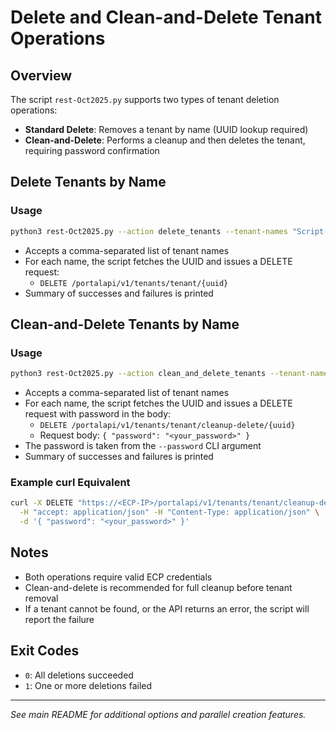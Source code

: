# Delete and Clean-and-Delete Tenant Operations

## Overview

The script `rest-Oct2025.py` supports two types of tenant deletion operations:
- **Standard Delete**: Removes a tenant by name (UUID lookup required)
- **Clean-and-Delete**: Performs a cleanup and then deletes the tenant, requiring password confirmation

## Delete Tenants by Name

### Usage
```bash
python3 rest-Oct2025.py --action delete_tenants --tenant-names "Script-Tenant-144,Script-Tenant-143"
```
- Accepts a comma-separated list of tenant names
- For each name, the script fetches the UUID and issues a DELETE request:
  - `DELETE /portalapi/v1/tenants/tenant/{uuid}`
- Summary of successes and failures is printed

## Clean-and-Delete Tenants by Name

### Usage
```bash
python3 rest-Oct2025.py --action clean_and_delete_tenants --tenant-names "Script-Tenant-101"
```
- Accepts a comma-separated list of tenant names
- For each name, the script fetches the UUID and issues a DELETE request with password in the body:
  - `DELETE /portalapi/v1/tenants/tenant/cleanup-delete/{uuid}`
  - Request body: `{ "password": "<your_password>" }`
- The password is taken from the `--password` CLI argument
- Summary of successes and failures is printed

### Example curl Equivalent
```bash
curl -X DELETE "https://<ECP-IP>/portalapi/v1/tenants/tenant/cleanup-delete/<uuid>" \
  -H "accept: application/json" -H "Content-Type: application/json" \
  -d '{ "password": "<your_password>" }'
```

## Notes
- Both operations require valid ECP credentials
- Clean-and-delete is recommended for full cleanup before tenant removal
- If a tenant cannot be found, or the API returns an error, the script will report the failure

## Exit Codes
- `0`: All deletions succeeded
- `1`: One or more deletions failed

---
*See main README for additional options and parallel creation features.*
